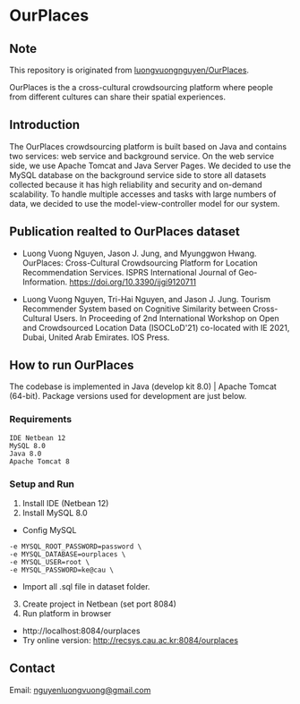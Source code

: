 # OurPlaces

## Note

This repository is originated from [luongvuongnguyen/OurPlaces](https://github.com/luongvuongnguyen/OurPlaces).

OurPlaces is the a cross-cultural crowdsourcing platform where people from different cultures can share their spatial experiences.

## Introduction
The OurPlaces crowdsourcing platform is built based on Java and contains two services: web service and background service. On the web service side, we use Apache Tomcat and Java Server Pages. We decided to use the MySQL database on the background service side to store all datasets collected because it has high reliability and security and on-demand scalability. To handle multiple accesses and tasks with large numbers of data, we decided to use the model-view-controller model for our system.

## Publication realted to OurPlaces dataset
* Luong Vuong Nguyen, Jason J. Jung, and Myunggwon Hwang. OurPlaces: Cross-Cultural Crowdsourcing Platform for Location Recommendation Services. ISPRS International Journal of Geo-Information. https://doi.org/10.3390/ijgi9120711

* Luong Vuong Nguyen, Tri-Hai Nguyen, and Jason J. Jung. Tourism Recommender System based on Cognitive Similarity between Cross-Cultural Users. In Proceeding of 2nd International Workshop on Open and Crowdsourced Location Data (ISOCLoD'21) co-located with IE 2021, Dubai, United Arab Emirates. IOS Press.

## How to run OurPlaces
The codebase is implemented in Java (develop kit 8.0) | Apache Tomcat (64-bit). Package versions used for development are just below.

### Requirements
```
IDE Netbean 12
MySQL 8.0 
Java 8.0
Apache Tomcat 8
```
### Setup and Run
1. Install IDE (Netbean 12)
2. Install MySQL 8.0
* Config MySQL
```
-e MYSQL_ROOT_PASSWORD=password \
-e MYSQL_DATABASE=ourplaces \
-e MYSQL_USER=root \
-e MYSQL_PASSWORD=ke@cau \ 
```
* Import all .sql file in dataset folder.
3. Create project in Netbean (set port 8084)
4. Run platform in browser
* http://localhost:8084/ourplaces
* Try online version: http://recsys.cau.ac.kr:8084/ourplaces

## Contact
Email: nguyenluongvuong@gmail.com
